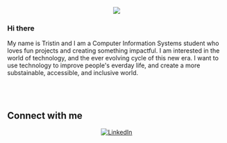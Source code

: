 <p align="center">
  <img src="https://github.com/TristinLongstreath/profile-readme/blob/main/banner.png">
</p>

### Hi there 

My name is Tristin and I am a Computer Information Systems student who loves fun projects and creating something impactful. I am interested in the world of technology, and the ever evolving cycle of this new era. I want to use technology to improve people's everday life, and create a more substainable, accessible, and inclusive world. 

<br><br>
<h2>Connect with me </h3>
<p align="center">
  <a href="https://www.linkedin.com/in/tristinlongstreath/" target="_blank"><img src="https://img.shields.io/badge/LinkedIn-0077B5?style=for-the-badge&logo=linkedin&logoColor=white" alt="LinkedIn"></a>
</p>
